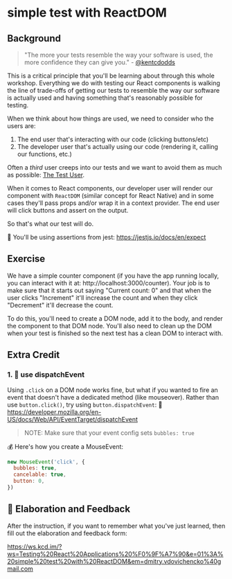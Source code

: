 # simple test with ReactDOM

## Background

> "The more your tests resemble the way your software is used, the more
> confidence they can give you." -
> [@kentcdodds](https://twitter.com/kentcdodds/status/977018512689455106)

This is a critical principle that you'll be learning about through this whole
workshop. Everything we do with testing our React components is walking the line
of trade-offs of getting our tests to resemble the way our software is actually
used and having something that's reasonably possible for testing.

When we think about how things are used, we need to consider who the users are:

1. The end user that's interacting with our code (clicking buttons/etc)
2. The developer user that's actually using our code (rendering it, calling our
   functions, etc.)

Often a _third_ user creeps into our tests and we want to avoid them as much as
possible: [The Test User](https://kentcdodds.com/blog/avoid-the-test-user).

When it comes to React components, our developer user will render our component
with `ReactDOM` (similar concept for React Native) and in some cases they'll
pass props and/or wrap it in a context provider. The end user will click buttons
and assert on the output.

So that's what our test will do.

📜 You'll be using assertions from jest: https://jestjs.io/docs/en/expect

## Exercise

We have a simple counter component (if you have the app running locally, you can
interact with it at: http://localhost:3000/counter). Your job is to make sure
that it starts out saying "Current count: 0" and that when the user clicks
"Increment" it'll increase the count and when they click "Decrement" it'll
decrease the count.

To do this, you'll need to create a DOM node, add it to the body, and render the
component to that DOM node. You'll also need to clean up the DOM when your test
is finished so the next test has a clean DOM to interact with.

## Extra Credit

### 1. 💯 use dispatchEvent

Using `.click` on a DOM node works fine, but what if you wanted to fire an event
that doesn't have a dedicated method (like mouseover). Rather than use
`button.click()`, try using `button.dispatchEvent`: 📜
https://developer.mozilla.org/en-US/docs/Web/API/EventTarget/dispatchEvent

> NOTE: Make sure that your event config sets `bubbles: true`

💰 Here's how you create a MouseEvent:

```javascript
new MouseEvent('click', {
  bubbles: true,
  cancelable: true,
  button: 0,
})
```

## 🦉 Elaboration and Feedback

After the instruction, if you want to remember what you've just learned, then
fill out the elaboration and feedback form:

https://ws.kcd.im/?ws=Testing%20React%20Applications%20%F0%9F%A7%90&e=01%3A%20simple%20test%20with%20ReactDOM&em=dmitry.vdovichencko%40gmail.com
